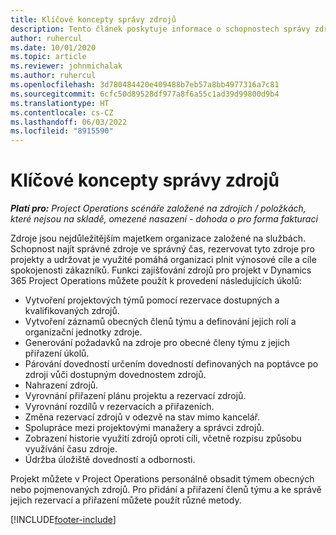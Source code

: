 ```yaml
---
title: Klíčové koncepty správy zdrojů
description: Tento článek poskytuje informace o schopnostech správy zdrojů v Microsoft Dynamics Project Operations.
author: ruhercul
ms.date: 10/01/2020
ms.topic: article
ms.reviewer: johnmichalak
ms.author: ruhercul
ms.openlocfilehash: 3d780484420e409488b7eb57a8bb4977316a7c81
ms.sourcegitcommit: 6cfc50d89528df977a8f6a55c1ad39d99800d9b4
ms.translationtype: HT
ms.contentlocale: cs-CZ
ms.lasthandoff: 06/03/2022
ms.locfileid: "8915590"
---
```

# <a name="resource-management-key-concepts"></a>Klíčové koncepty správy zdrojů

_**Platí pro:** Project Operations scénáře založené na zdrojích / položkách, které nejsou na skladě, omezené nasazení - dohoda o pro forma fakturaci_

Zdroje jsou nejdůležitějším majetkem organizace založené na službách. Schopnost najít správné zdroje ve správný čas, rezervovat tyto zdroje pro projekty a udržovat je využité pomáhá organizaci plnit výnosové cíle a cíle spokojenosti zákazníků. Funkci zajišťování zdrojů pro projekt v Dynamics 365 Project Operations můžete použít k provedení následujících úkolů:

- Vytvoření projektových týmů pomocí rezervace dostupných a kvalifikovaných zdrojů.
- Vytvoření záznamů obecných členů týmu a definování jejich rolí a organizační jednotky zdroje.
- Generování požadavků na zdroje pro obecné členy týmu z jejich přiřazení úkolů.
- Párování dovedností určením dovedností definovaných na poptávce po zdroji vůči dostupným dovednostem zdrojů.
- Nahrazení zdrojů.
- Vyrovnání přiřazení plánu projektu a rezervací zdrojů.
- Vyrovnání rozdílů v rezervacích a přiřazeních.
- Změna rezervací zdrojů v odezvě na stav mimo kancelář.
- Spolupráce mezi projektovými manažery a správci zdrojů.
- Zobrazení historie využití zdrojů oproti cíli, včetně rozpisu způsobu využívání času zdroje.
- Údržba úložiště dovedností a odbornosti.


Projekt můžete v Project Operations personálně obsadit týmem obecných nebo pojmenovaných zdrojů. Pro přidání a přiřazení členů týmu a ke správě jejich rezervací a přiřazení můžete použít různé metody. 


[!INCLUDE[footer-include](../includes/footer-banner.md)]